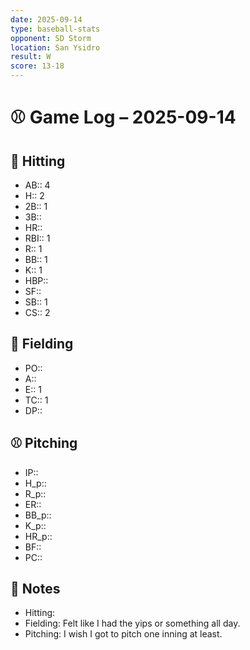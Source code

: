```yaml
---
date: 2025-09-14
type: baseball-stats
opponent: SD Storm
location: San Ysidro
result: W
score: 13-18
---
```


# ⚾️ Game Log – 2025-09-14

## 🥎 Hitting
- AB:: 4
- H:: 2
- 2B:: 1
- 3B:: 
- HR:: 
- RBI:: 1
- R:: 1
- BB:: 1
- K:: 1
- HBP:: 
- SF:: 
- SB:: 1
- CS:: 2

## 🧤 Fielding
- PO:: 
- A:: 
- E:: 1
- TC:: 1
- DP:: 

## ⚾️ Pitching
- IP::
- H_p::
- R_p::
- ER::
- BB_p::
- K_p::
- HR_p::
- BF::
- PC:: 

## 📝 Notes
- Hitting:  
- Fielding:  Felt like I had the yips or something all day.
- Pitching: I wish I got to pitch one inning at least.